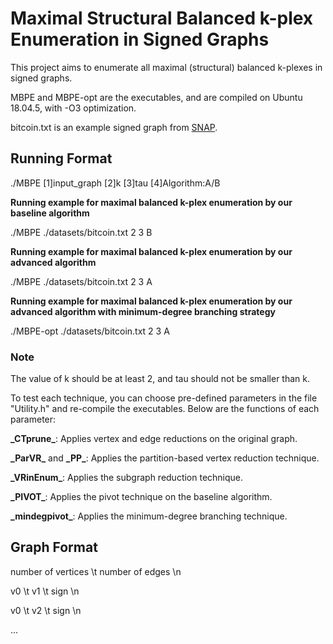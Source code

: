 # Maximal Structural Balanced k-plex Enumeration in Signed Graphs

This project aims to enumerate all maximal (structural) balanced k-plexes in signed graphs.

MBPE and MBPE-opt are the executables, and are compiled on Ubuntu 18.04.5, with -O3 optimization.

bitcoin.txt is an example signed graph from [SNAP](https://snap.stanford.edu/data/index.html). 

## Running Format

./MBPE [1]input_graph [2]k [3]tau [4]Algorithm:A/B

**Running example for maximal balanced k-plex enumeration by our baseline algorithm**

./MBPE ./datasets/bitcoin.txt 2 3 B

**Running example for maximal balanced k-plex enumeration by our advanced algorithm**

./MBPE ./datasets/bitcoin.txt 2 3 A

**Running example for maximal balanced k-plex enumeration by our advanced algorithm with minimum-degree branching strategy**

./MBPE-opt ./datasets/bitcoin.txt 2 3 A

### Note

The value of k should be at least 2, and tau should not be smaller than k.

To test each technique, you can choose pre-defined parameters in the file "Utility.h" and re-compile the executables. Below are the functions of each parameter:

**\_CTprune\_**: Applies vertex and edge reductions on the original graph.

**\_ParVR\_** and **\_PP\_**: Applies the partition-based vertex reduction technique.

**\_VRinEnum\_**: Applies the subgraph reduction technique.

**\_PIVOT\_**: Applies the pivot technique on the baseline algorithm.

**\_mindegpivot\_**: Applies the minimum-degree branching technique.

## Graph Format

number of vertices \t number of edges \n

v0 \t v1 \t sign \n

v0 \t v2 \t sign \n

...
